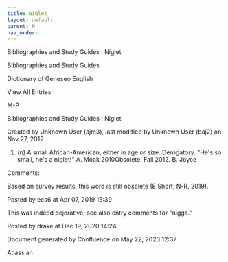 ```yaml
---
title: Niglet
layout: default
parent: N
nav_order:
---
```


Bibliographies and Study Guides : Niglet

Bibliographies and Study Guides

Dictionary of Geneseo English

View All Entries

M-P

Bibliographies and Study Guides : Niglet

Created by  Unknown User (ajm3), last modified by  Unknown User (baj2) on Nov 27, 2012

1. (n) A small African-American, either in age or size. Derogatory. &quot;He's so small, he's a niglet!&quot; A. Moak 2010Obsolete, Fall 2012. B. Joyce

Comments:

Based on survey results, this word is still obsolete (E Short, N-R, 2019). 

Posted by ecs6 at Apr 07, 2019 15:39

This was indeed pejorative; see also entry comments for &quot;nigga.&quot; 

Posted by drake at Dec 19, 2020 14:24

Document generated by Confluence on May 22, 2023 12:37

Atlassian
